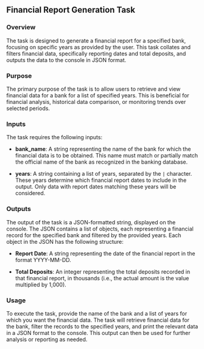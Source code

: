 ## Financial Report Generation Task

### Overview

The task is designed to generate a financial report for a specified bank, focusing on specific years as provided by the user. This task collates and filters financial data, specifically reporting dates and total deposits, and outputs the data to the console in JSON format.

### Purpose

The primary purpose of the task is to allow users to retrieve and view financial data for a bank for a list of specified years. This is beneficial for financial analysis, historical data comparison, or monitoring trends over selected periods.

### Inputs

The task requires the following inputs:

- **bank_name**: A string representing the name of the bank for which the financial data is to be obtained. This name must match or partially match the official name of the bank as recognized in the banking database.

- **years**: A string containing a list of years, separated by the `|` character. These years determine which financial report dates to include in the output. Only data with report dates matching these years will be considered.

### Outputs

The output of the task is a JSON-formatted string, displayed on the console. The JSON contains a list of objects, each representing a financial record for the specified bank and filtered by the provided years. Each object in the JSON has the following structure:

- **Report Date**: A string representing the date of the financial report in the format YYYY-MM-DD.
  
- **Total Deposits**: An integer representing the total deposits recorded in that financial report, in thousands (i.e., the actual amount is the value multiplied by 1,000).

### Usage

To execute the task, provide the name of the bank and a list of years for which you want the financial data. The task will retrieve financial data for the bank, filter the records to the specified years, and print the relevant data in a JSON format to the console. This output can then be used for further analysis or reporting as needed.